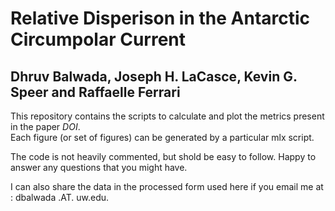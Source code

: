# Relative Disperison in the Antarctic Circumpolar Current
## Dhruv Balwada, Joseph H. LaCasce, Kevin G. Speer and Raffaelle Ferrari

This repository contains the scripts to calculate and plot the metrics present in the paper *DOI*.  
Each figure (or set of figures) can be generated by a particular mlx script. 

The code is not heavily commented, but shold be easy to follow. Happy to answer any questions that you might have. 

I can also share the data in the processed form used here if you email me at : dbalwada .AT. uw.edu. 
